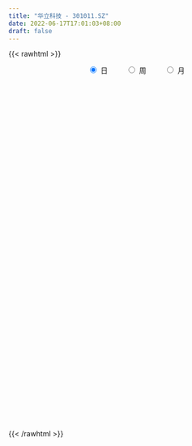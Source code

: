 ```yaml
---
title: "华立科技 - 301011.SZ"
date: 2022-06-17T17:01:03+08:00
draft: false
---
```

{{< rawhtml >}}
    <div style="text-align: center">
        <label style="padding: 1rem;"><input style="margin-right: .5rem" type="radio" name="period" value="D" checked onclick="period_change(this)">日</label>
        <label style="padding: 1rem;"><input style="margin-right: .5rem" type="radio" name="period" value="W" onclick="period_change(this)">周</label>
        <label style="padding: 1rem;"><input style="margin-right: .5rem" type="radio" name="period" value="M" onclick="period_change(this)">月</label>
    </div>
    <div id="chart" style="height: 700px;"></div> 
    <script type="text/javascript">
        const D_v = [149954.23,149716.81,116255.65,84997.17,73106.38,60397.67,62037.85,82485.92,51713.25,37562.09,53702.66,28612.64,20676.83,48418.86,57364.97,45176.43,30008.39,48077.01,70719.43,72994.08,80579.45,52542.02,37628.3,28142.48,38116.38,72805.98,61364.45,47337.43,43647.79,30126.11,23525.54,42660.11,33864.27,29592.19,20769.18,24041.33,23324.26,27939.3,16691.9,11757.02,12902.71,17871.72,11117.6,16554.68,9639.49,13368.16,15218.73,17498.13,16545.06,27098.73,14614.45,39805.78,101035.34,74332.64,64116.48,38000.35,55761.19,36246.2,77934.74,65875.75,57613.86,35291.85,26450.82,19452.51,22179.99,12924.71,10871.47,9354.23,10252.88,11553.13,21635.25,11309.75,11757.56,9359.33,7602.4,7004.97,6132.84,8107.0,7351.79,10493.72,13297.4,13257.72,8090.0,7916.68,10124.02,7511.07,8163.5,7686.97,7364.75,9731.53,25575.3,17487.78,14783.57,19419.41,42424.41,46113.39,44981.44,41723.65,35289.96,39654.05,47519.62,36049.29,31218.29,32760.57,24675.49,22980.62,31770.87,50082.98,34789.54,19885.25,19058.45,21498.9,19045.25,20441.75,13557.01,10948.42,9555.75,11909.25,20469.85,56837.48,87957.41,68416.22,42316.21,58445.21,39848.9,28375.1,22067.52,41190.31,26868.38,36358.23,30477.56,16377.18,18715.16,32985.63,21000.4,33702.62,40325.75,26823.35,21412.5,12862.03,13659.52,12323.2,16091.53,14389.52,17213.82,20114.85,18451.68,24278.01,11030.76,21255.04,19717.19,12356.28,14960.76,12145.83,8205.4,8693.46,10423.64,9599.35,11337.93,9040.93,11181.76,12269.48,10763.51,6734.95,10213.06,11004.35,8193.07,12613.46,6961.11,7403.26,5280.97,6576.5,8435.47,11995.97,14207.25,18657.83,13330.69,9667.25,8827.59,8014.15,11021.08,10556.52,15450.31,7327.31,8747.99,9441.94,7458.03,5298.49,10237.51,14696.48,9748.9,11719.73,15916.01,17991.74,16632.98,14027.31,12046.74,9365.83,14746.51,10777.68,6294.69,7634.7,4517.89,5076.89,10952.26,10365.75,16020.7,18399.39,11913.77,10763.37,6978.03,8052.47,6531.12,5662.07,5075.77,7156.13,10812.78,7740.06,7887.74,6840.35,5940.6,12105.56,7991.85,7102.17,8019.5,33245.98,27222.84,19653.69,16250.44,9976.09,14657.66,14083.56,7744.21,8357.25,10493.51,10951.79,9423.98,5318.27,6143.92,10633.63,7227.99,16018.45,10193.06]
const D_histogram = [0.0,-0.0510541311,-0.6169677194,-0.9716297306,-1.3390027624,-1.6645910606,-1.691047909,-1.482015973,-1.4214200549,-1.2751083328,-1.0402683261,-0.9430369203,-0.7780121255,-0.496963117,-0.1663654026,-0.0188593985,0.1389394853,0.3450169516,0.6501754698,0.8755128323,1.3797126676,1.4968831495,1.3357519187,1.2059763469,1.0507686795,1.1789232488,1.4242245686,1.7077007065,1.4794285211,1.1355552935,0.9127150971,0.395622349,0.198297257,-0.1760847345,-0.3370052487,-0.5687175958,-0.6233123416,-0.4394425135,-0.3253431827,-0.2806360529,-0.2728303092,-0.3792002534,-0.4262484999,-0.5609507065,-0.5897286682,-0.530117367,-0.415745713,-0.1853072905,0.0226207841,0.2233572641,0.2343319554,0.9070246141,1.7465400313,2.0854990131,1.8393079656,1.4699188056,1.533273921,1.5483423908,1.7477214138,1.9192758516,1.275703705,0.6479187834,0.2222822864,-0.0848398541,-0.4577395511,-0.7549113743,-1.0402882607,-1.1503316672,-1.1363453598,-1.0625463308,-1.5500380889,-1.7552566117,-1.9774770207,-1.9268016402,-1.7754593421,-1.6287256167,-1.5060910537,-1.2847710744,-1.0989772465,-0.9012038686,-0.6276543256,-0.3737641326,-0.2212346951,-0.2041836626,-0.036350981,0.0398603965,0.002228855,-0.1105331848,-0.2935785908,-0.2698189889,0.0341793032,0.0976750307,0.2021592891,0.4719006389,0.8191570847,1.1579134646,1.5347625435,1.6429237611,1.7136609477,1.7392876504,1.7983409404,1.6260910847,1.3358863358,0.814801193,0.521631831,0.3701789436,0.4684474646,0.6219291226,0.3340469184,-0.0202234758,-0.3075042625,-0.4508828168,-0.5102005086,-0.7754868736,-1.0291135505,-1.1998024694,-1.2678964457,-1.1599273631,-0.9420688681,-0.0411085797,0.6122665581,0.7327509582,0.6497280193,0.8128025876,0.7629843852,0.4491372878,0.2851737228,0.2677718893,0.1064086801,-0.0948506731,-0.3562983426,-0.4501384732,-0.6729346499,-0.5632081281,-0.5226708024,-0.3260462211,-0.0902930331,-0.1555122976,-0.4355962207,-0.5309057956,-0.6586348081,-0.6746805002,-0.7568307063,-0.8029067378,-0.6472664081,-0.691604339,-0.5848827711,-0.717040636,-0.8193299482,-0.649970631,-0.7312823579,-0.7799857317,-0.9073045801,-0.9596459186,-0.8962440958,-0.7641303152,-0.5647771004,-0.4179583641,-0.3771814606,-0.2471559903,-0.074464022,0.1556543525,0.3129838603,0.3965845911,0.5142028376,0.4920043188,0.5436723554,0.451981453,0.4075912939,0.3699956345,0.3486351705,0.3492629326,0.2926441095,0.3077444382,0.2501557977,-0.0292336031,-0.1834036746,-0.258246952,-0.2680087237,-0.3583860085,-0.5409620456,-0.51142286,-0.3084735139,-0.157379592,0.0385279545,0.1723941225,0.2918723815,0.3507317293,0.4002584337,0.3778857658,0.3292666209,0.4032029005,0.2932508712,0.2786295789,0.3538854667,0.2260905366,0.0588978127,-0.1728598308,-0.1606791661,-0.2728436669,-0.3160447336,-0.3998278776,-0.3831283572,-0.2996213792,-0.1351776222,-0.052761021,-0.0872225705,-0.403534042,-0.5854410248,-0.6243724271,-0.6576557853,-0.5590727386,-0.3944955632,-0.2492514795,-0.0970056015,0.0467635674,0.1775764982,0.3019410202,0.3812328642,0.4674536387,0.4860617055,0.5514673975,0.5515364484,0.5623617363,0.6348773305,0.7101783336,0.7006107011,0.5991013478,0.4464732266,0.3466458174,0.3283901014,0.3346670508,0.314385473,0.3454508941,0.2856683816,0.2326919037,0.1064559993,0.0364038612,0.0038795432,-0.0576719422,-0.1047028919,-0.0154841274,-0.0139870178]
const D_fast = [0.0,-0.0638176638,-0.783973182,-1.3815426259,-2.0836663482,-2.8254024116,-3.2746212372,-3.4360932945,-3.7308523901,-3.9033177512,-3.9285448261,-4.0670726503,-4.0965508869,-3.9397426576,-3.6507362939,-3.5079451394,-3.3154113843,-3.0230796801,-2.5553772944,-2.1111617239,-1.2620337217,-0.7706424524,-0.5978357036,-0.4261171886,-0.3186326862,0.1042526954,0.7056101573,1.4160114719,1.5575964167,1.4976120125,1.5029505903,1.0847634295,0.9370126518,0.5186094767,0.2734376503,-0.1004540957,-0.310876927,-0.2368677272,-0.2041041921,-0.2295560755,-0.2899579092,-0.4911279167,-0.6447382882,-0.9196781714,-1.0958883001,-1.1688063406,-1.1583711149,-0.9742595151,-0.7606762444,-0.5041004484,-0.4345427683,0.464906044,1.741056469,2.6013902041,2.815026148,2.8131166893,3.259790285,3.6619443525,4.298253729,4.9496271296,4.6249809093,4.1591756835,3.7891097581,3.4607776541,2.9734430694,2.4875434025,1.942094451,1.5444681277,1.2743680951,1.0825305415,0.2075292611,-0.4365034146,-1.1530930788,-1.5841181083,-1.8766406458,-2.1370883245,-2.390976525,-2.4908493142,-2.5797997979,-2.6073273872,-2.4906914257,-2.3302422657,-2.2330215021,-2.2670163853,-2.1082714489,-2.0220949722,-2.0591693,-2.1995646359,-2.4560046896,-2.499699835,-2.1871567171,-2.099242232,-1.9442181512,-1.5565016418,-1.0044559248,-0.3762211787,0.384318536,0.9032106939,1.4023631174,1.8628117328,2.3714502578,2.6057231733,2.6494900083,2.3321051638,2.1693437596,2.110435608,2.3258159952,2.6347799339,2.4304094592,2.0710831961,1.7069263438,1.4508270853,1.2639592664,0.804801183,0.2938961184,-0.1767434178,-0.5618115056,-0.7438242638,-0.7614829858,0.1292001577,0.9356419351,1.2393140747,1.3187231406,1.6849983558,1.8259262497,1.6243634743,1.53169334,1.5812344788,1.4464734396,1.2215014181,0.8709791629,0.6646044141,0.2735745749,0.2424990646,0.1523686898,0.2674817159,0.4806616455,0.3765643067,-0.0124186717,-0.2404546955,-0.5328424099,-0.7175582271,-0.9889161098,-1.2357188257,-1.241895098,-1.4591341137,-1.4986332386,-1.8100512625,-2.1171730618,-2.1103064023,-2.3744387187,-2.6181385254,-2.9722835189,-3.2645363369,-3.4251955381,-3.4841143364,-3.4259553967,-3.3836262514,-3.437144713,-3.3689082403,-3.2148322775,-2.9458003149,-2.710224842,-2.5274779634,-2.2813090076,-2.1805064467,-1.9929203212,-1.9716158603,-1.9141081959,-1.8592049467,-1.7934066181,-1.7054631229,-1.6889209186,-1.5968844804,-1.5919341714,-1.878631973,-2.0786529631,-2.2180579786,-2.2948219311,-2.4747957181,-2.7926122666,-2.8909287959,-2.7650978284,-2.6533488044,-2.4478092694,-2.2708445708,-2.0783982163,-1.9318559362,-1.7822646234,-1.7101658499,-1.6764683396,-1.5017313348,-1.5383706462,-1.4833345439,-1.3196072894,-1.3908795853,-1.5433478561,-1.8183204573,-1.8463095841,-2.0266850016,-2.1488972517,-2.3326373651,-2.411719934,-2.4031183008,-2.2724689494,-2.2032426034,-2.2595097955,-2.6767047775,-3.0049720166,-3.1999965256,-3.3976938302,-3.4388789681,-3.3729256834,-3.2899944697,-3.161999992,-3.0065399313,-2.8313328759,-2.6314830989,-2.4568830389,-2.2537988546,-2.1136753615,-1.9104028201,-1.7724496571,-1.6210339351,-1.3897990084,-1.1369534218,-0.971368379,-0.9231023954,-0.9641122099,-0.9772781648,-0.9134363555,-0.8234926433,-0.7651778529,-0.6477497083,-0.6361151253,-0.6309186273,-0.7305405319,-0.7914917047,-0.8230461369,-0.8990156079,-0.9722222805,-0.8868745478,-0.8888741927]
const D_slow = [0.0,-0.0127635328,-0.1670054626,-0.4099128953,-0.7446635859,-1.160811351,-1.5835733283,-1.9540773215,-2.3094323352,-2.6282094184,-2.8882765,-3.12403573,-3.3185387614,-3.4427795406,-3.4843708913,-3.4890857409,-3.4543508696,-3.3680966317,-3.2055527642,-2.9866745562,-2.6417463893,-2.2675256019,-1.9335876222,-1.6320935355,-1.3694013657,-1.0746705534,-0.7186144113,-0.2916892346,0.0781678956,0.362056719,0.5902354933,0.6891410805,0.7387153948,0.6946942111,0.610442899,0.4682635,0.3124354146,0.2025747863,0.1212389906,0.0510799774,-0.0171275999,-0.1119276633,-0.2184897883,-0.3587274649,-0.5061596319,-0.6386889737,-0.7426254019,-0.7889522245,-0.7832970285,-0.7274577125,-0.6688747236,-0.4421185701,-0.0054835623,0.515891191,0.9757181824,1.3431978838,1.726516364,2.1136019617,2.5505323152,3.0303512781,3.3492772043,3.5112569001,3.5668274717,3.5456175082,3.4311826204,3.2424547769,2.9823827117,2.6947997949,2.4107134549,2.1450768722,1.75756735,1.3187531971,0.8243839419,0.3426835319,-0.1011813037,-0.5083627078,-0.8848854713,-1.2060782399,-1.4808225515,-1.7061235186,-1.8630371,-1.9564781332,-2.011786807,-2.0628327226,-2.0719204679,-2.0619553687,-2.061398155,-2.0890314512,-2.1624260989,-2.2298808461,-2.2213360203,-2.1969172626,-2.1463774403,-2.0284022806,-1.8236130095,-1.5341346433,-1.1504440074,-0.7397130672,-0.3112978303,0.1235240823,0.5731093174,0.9796320886,1.3136036726,1.5173039708,1.6477119286,1.7402566645,1.8573685306,2.0128508113,2.0963625409,2.0913066719,2.0144306063,1.9017099021,1.7741597749,1.5802880566,1.3230096689,1.0230590516,0.7060849401,0.4161030994,0.1805858823,0.1703087374,0.3233753769,0.5065631165,0.6689951213,0.8721957682,1.0629418645,1.1752261865,1.2465196172,1.3134625895,1.3400647595,1.3163520913,1.2272775056,1.1147428873,0.9465092248,0.8057071928,0.6750394922,0.5935279369,0.5709546786,0.5320766042,0.4231775491,0.2904511002,0.1257923981,-0.0428777269,-0.2320854035,-0.4328120879,-0.5946286899,-0.7675297747,-0.9137504675,-1.0930106265,-1.2978431135,-1.4603357713,-1.6431563608,-1.8381527937,-2.0649789387,-2.3048904184,-2.5289514423,-2.7199840211,-2.8611782962,-2.9656678873,-3.0599632524,-3.12175225,-3.1403682555,-3.1014546674,-3.0232087023,-2.9240625545,-2.7955118451,-2.6725107655,-2.5365926766,-2.4235973134,-2.3216994899,-2.2292005812,-2.1420417886,-2.0547260555,-1.9815650281,-1.9046289186,-1.8420899691,-1.8493983699,-1.8952492885,-1.9598110265,-2.0268132075,-2.1164097096,-2.251650221,-2.379505936,-2.4566243145,-2.4959692124,-2.4863372238,-2.4432386932,-2.3702705978,-2.2825876655,-2.1825230571,-2.0880516157,-2.0057349604,-1.9049342353,-1.8316215175,-1.7619641228,-1.6734927561,-1.6169701219,-1.6022456688,-1.6454606265,-1.685630418,-1.7538413347,-1.8328525181,-1.9328094875,-2.0285915768,-2.1034969216,-2.1372913272,-2.1504815824,-2.172287225,-2.2731707355,-2.4195309917,-2.5756240985,-2.7400380448,-2.8798062295,-2.9784301203,-3.0407429902,-3.0649943905,-3.0533034987,-3.0089093741,-2.9334241191,-2.838115903,-2.7212524934,-2.599737067,-2.4618702176,-2.3239861055,-2.1833956714,-2.0246763388,-1.8471317554,-1.6719790801,-1.5222037432,-1.4105854365,-1.3239239822,-1.2418264568,-1.1581596941,-1.0795633259,-0.9932006024,-0.9217835069,-0.863610531,-0.8369965312,-0.8278955659,-0.8269256801,-0.8413436657,-0.8675193886,-0.8713904205,-0.8748871749]
const D_data = [['2021-06-17', 61.0, 61.5, 60.02, 70.0],['2021-06-18', 68.0, 60.7, 60.7, 73.1],['2021-06-21', 55.0, 52.29, 51.8, 55.99],['2021-06-22', 52.03, 51.76, 51.15, 54.97],['2021-06-23', 50.5, 48.63, 48.6, 50.82],['2021-06-24', 48.6, 45.93, 45.7, 49.4],['2021-06-25', 46.02, 47.18, 45.22, 48.44],['2021-06-28', 46.23, 49.1, 44.86, 50.79],['2021-06-29', 48.45, 46.5, 46.5, 50.24],['2021-06-30', 45.79, 46.7, 45.22, 47.5],['2021-07-01', 46.68, 47.52, 45.3, 49.33],['2021-07-02', 46.89, 45.47, 45.36, 47.3],['2021-07-05', 45.93, 45.88, 45.36, 46.5],['2021-07-06', 45.66, 47.55, 45.24, 49.0],['2021-07-07', 47.0, 49.07, 46.99, 50.58],['2021-07-08', 48.08, 47.5, 47.13, 49.92],['2021-07-09', 47.9, 48.01, 47.55, 49.9],['2021-07-12', 47.65, 49.31, 46.13, 49.35],['2021-07-13', 49.7, 51.87, 49.7, 53.33],['2021-07-14', 55.01, 52.48, 52.3, 57.9],['2021-07-15', 53.0, 58.46, 51.0, 61.91],['2021-07-16', 58.34, 56.1, 55.27, 58.46],['2021-07-19', 56.38, 53.33, 52.5, 56.96],['2021-07-20', 52.55, 53.7, 51.95, 54.26],['2021-07-21', 54.91, 53.3, 53.3, 57.53],['2021-07-22', 52.31, 57.5, 51.5, 61.2],['2021-07-23', 58.5, 60.9, 57.62, 64.97],['2021-07-26', 61.87, 64.0, 59.87, 66.3],['2021-07-27', 62.6, 59.0, 59.0, 62.8],['2021-07-28', 59.0, 57.08, 55.0, 59.98],['2021-07-29', 57.13, 57.95, 57.13, 59.87],['2021-07-30', 57.5, 52.87, 52.81, 58.18],['2021-08-02', 51.06, 55.28, 49.63, 55.59],['2021-08-03', 54.49, 51.62, 51.6, 56.68],['2021-08-04', 51.41, 52.73, 51.3, 53.5],['2021-08-05', 53.35, 50.49, 50.0, 53.5],['2021-08-06', 50.0, 51.51, 48.61, 52.36],['2021-08-09', 51.51, 54.46, 50.35, 55.49],['2021-08-10', 54.98, 54.11, 53.18, 55.47],['2021-08-11', 54.0, 53.44, 52.68, 54.1],['2021-08-12', 53.44, 52.9, 52.51, 54.47],['2021-08-13', 52.6, 50.93, 50.5, 53.02],['2021-08-16', 50.3, 50.91, 50.3, 51.85],['2021-08-17', 51.25, 48.88, 48.75, 52.18],['2021-08-18', 48.35, 49.24, 48.32, 49.7],['2021-08-19', 49.91, 49.9, 49.59, 51.48],['2021-08-20', 49.52, 50.58, 48.11, 51.3],['2021-08-23', 51.2, 52.62, 50.62, 52.75],['2021-08-24', 52.62, 53.35, 51.51, 53.57],['2021-08-25', 54.01, 54.36, 53.05, 57.6],['2021-08-26', 53.8, 52.64, 52.03, 53.88],['2021-08-27', 53.0, 63.17, 51.17, 63.17],['2021-08-30', 74.3, 70.4, 68.01, 75.8],['2021-08-31', 71.54, 68.9, 67.03, 73.5],['2021-09-01', 69.02, 63.5, 62.7, 71.79],['2021-09-02', 63.5, 61.78, 60.66, 64.71],['2021-09-03', 61.5, 67.8, 61.5, 69.29],['2021-09-06', 69.71, 68.92, 65.5, 73.0],['2021-09-07', 70.5, 73.47, 69.2, 82.7],['2021-09-08', 78.0, 76.0, 72.12, 78.88],['2021-09-09', 72.2, 66.24, 66.02, 74.8],['2021-09-10', 66.24, 64.25, 63.49, 66.97],['2021-09-13', 64.01, 64.78, 62.75, 66.44],['2021-09-14', 63.88, 64.84, 62.0, 65.99],['2021-09-15', 64.48, 62.45, 61.59, 64.48],['2021-09-16', 61.66, 61.57, 60.41, 63.55],['2021-09-17', 61.36, 59.86, 59.7, 62.07],['2021-09-22', 58.73, 60.51, 58.01, 61.2],['2021-09-23', 61.0, 61.25, 60.0, 62.2],['2021-09-24', 60.8, 61.68, 59.83, 63.2],['2021-09-27', 60.0, 52.75, 52.28, 60.0],['2021-09-28', 54.64, 53.3, 53.2, 56.6],['2021-09-29', 52.9, 50.58, 50.21, 53.41],['2021-09-30', 51.13, 52.05, 51.13, 53.56],['2021-10-08', 53.12, 52.39, 52.34, 54.5],['2021-10-11', 53.03, 51.73, 51.63, 53.3],['2021-10-12', 52.21, 50.8, 49.8, 52.21],['2021-10-13', 51.4, 51.7, 50.85, 52.98],['2021-10-14', 51.49, 51.21, 50.52, 51.5],['2021-10-15', 50.5, 51.37, 50.08, 52.19],['2021-10-18', 51.37, 52.73, 48.68, 52.96],['2021-10-19', 52.63, 53.24, 51.31, 54.48],['2021-10-20', 52.8, 52.55, 51.76, 53.48],['2021-10-21', 52.54, 50.85, 50.8, 52.85],['2021-10-22', 50.54, 52.85, 50.54, 53.49],['2021-10-25', 52.4, 52.07, 51.5, 52.88],['2021-10-26', 52.05, 50.47, 50.43, 52.61],['2021-10-27', 50.49, 48.78, 48.6, 51.22],['2021-10-28', 48.89, 46.63, 46.6, 49.66],['2021-10-29', 47.43, 48.25, 47.15, 49.35],['2021-11-01', 51.0, 52.24, 50.78, 55.77],['2021-11-02', 52.57, 49.96, 49.5, 53.2],['2021-11-03', 49.56, 50.74, 49.56, 52.98],['2021-11-04', 50.36, 53.8, 50.31, 53.88],['2021-11-05', 53.4, 56.69, 52.7, 59.0],['2021-11-08', 60.97, 59.0, 58.26, 64.5],['2021-11-09', 57.0, 62.31, 56.39, 64.5],['2021-11-10', 62.12, 61.4, 59.8, 68.0],['2021-11-11', 59.0, 62.69, 58.49, 63.93],['2021-11-12', 60.87, 63.76, 59.86, 64.7],['2021-11-15', 65.47, 65.88, 62.35, 69.99],['2021-11-16', 65.29, 64.16, 62.3, 66.99],['2021-11-17', 63.9, 62.78, 61.62, 64.47],['2021-11-18', 62.29, 58.75, 57.6, 62.69],['2021-11-19', 58.0, 60.16, 58.0, 61.2],['2021-11-22', 60.17, 61.33, 60.17, 63.98],['2021-11-23', 60.89, 64.91, 60.09, 64.95],['2021-11-24', 65.22, 67.0, 63.32, 69.0],['2021-11-25', 65.5, 61.78, 60.89, 65.8],['2021-11-26', 60.36, 59.63, 59.45, 62.45],['2021-11-29', 58.37, 58.89, 57.3, 59.31],['2021-11-30', 59.31, 59.5, 58.72, 61.6],['2021-12-01', 59.68, 59.88, 58.2, 60.7],['2021-12-02', 61.0, 56.14, 55.55, 61.01],['2021-12-03', 55.8, 54.36, 54.2, 56.46],['2021-12-06', 54.01, 53.52, 53.2, 55.38],['2021-12-07', 54.0, 53.29, 52.91, 54.41],['2021-12-08', 53.38, 54.71, 52.82, 55.27],['2021-12-09', 55.45, 56.17, 55.45, 57.8],['2021-12-10', 54.82, 67.4, 54.82, 67.4],['2021-12-13', 67.33, 68.78, 66.6, 74.48],['2021-12-14', 68.11, 64.8, 64.6, 68.78],['2021-12-15', 64.6, 62.99, 62.21, 65.53],['2021-12-16', 63.45, 66.99, 62.44, 67.48],['2021-12-17', 65.7, 65.4, 63.61, 67.42],['2021-12-20', 65.78, 61.75, 61.75, 65.9],['2021-12-21', 61.85, 62.8, 61.01, 64.2],['2021-12-22', 62.38, 64.55, 61.66, 65.5],['2021-12-23', 63.03, 62.6, 61.66, 64.31],['2021-12-24', 63.8, 61.31, 61.27, 66.55],['2021-12-27', 60.43, 59.3, 55.34, 61.62],['2021-12-28', 59.49, 60.28, 59.18, 61.39],['2021-12-29', 59.45, 57.5, 57.38, 59.98],['2021-12-30', 58.4, 60.99, 57.89, 62.61],['2021-12-31', 60.6, 60.2, 59.5, 61.54],['2022-01-04', 60.2, 62.55, 60.2, 62.64],['2022-01-05', 62.02, 64.13, 61.36, 64.59],['2022-01-06', 62.5, 60.8, 58.9, 63.5],['2022-01-07', 60.7, 57.0, 56.74, 61.48],['2022-01-10', 56.68, 57.96, 54.54, 57.96],['2022-01-11', 57.98, 56.5, 56.28, 58.62],['2022-01-12', 56.6, 56.98, 56.3, 57.76],['2022-01-13', 57.4, 55.29, 55.2, 57.4],['2022-01-14', 54.96, 54.72, 54.66, 56.29],['2022-01-17', 54.88, 56.89, 54.7, 56.98],['2022-01-18', 56.44, 54.05, 54.0, 57.48],['2022-01-19', 55.53, 55.48, 55.05, 57.74],['2022-01-20', 54.7, 51.75, 50.79, 54.85],['2022-01-21', 51.75, 50.7, 50.53, 52.44],['2022-01-24', 50.8, 53.5, 49.65, 55.33],['2022-01-25', 52.99, 49.82, 49.82, 52.99],['2022-01-26', 49.82, 49.02, 48.55, 50.75],['2022-01-27', 49.71, 46.6, 46.6, 49.71],['2022-01-28', 44.56, 45.99, 44.56, 46.77],['2022-02-07', 46.8, 46.38, 45.8, 47.52],['2022-02-08', 45.95, 46.73, 45.85, 46.89],['2022-02-09', 46.51, 47.54, 46.5, 47.89],['2022-02-10', 47.81, 47.01, 46.46, 47.81],['2022-02-11', 46.7, 45.44, 45.1, 46.7],['2022-02-14', 45.2, 46.33, 44.82, 47.24],['2022-02-15', 46.33, 47.11, 46.3, 47.82],['2022-02-16', 47.46, 48.51, 47.01, 48.77],['2022-02-17', 48.19, 48.4, 47.61, 48.75],['2022-02-18', 47.73, 47.99, 47.59, 48.57],['2022-02-21', 48.0, 48.92, 47.1, 49.56],['2022-02-22', 48.6, 47.44, 46.36, 48.6],['2022-02-23', 48.6, 48.49, 47.51, 48.9],['2022-02-24', 48.49, 46.63, 46.0, 48.78],['2022-02-25', 46.99, 46.86, 46.61, 48.0],['2022-02-28', 46.86, 46.71, 45.5, 46.86],['2022-03-01', 46.95, 46.73, 46.68, 47.29],['2022-03-02', 46.7, 46.93, 46.01, 47.36],['2022-03-03', 47.1, 46.03, 45.36, 47.11],['2022-03-04', 45.51, 46.78, 45.41, 47.47],['2022-03-07', 47.54, 45.71, 45.48, 47.89],['2022-03-08', 45.26, 41.84, 41.5, 45.84],['2022-03-09', 42.5, 41.88, 39.05, 42.5],['2022-03-10', 42.27, 41.8, 41.72, 43.34],['2022-03-11', 41.0, 41.89, 40.56, 42.11],['2022-03-14', 41.29, 40.06, 40.0, 41.71],['2022-03-15', 40.23, 37.49, 37.36, 40.23],['2022-03-16', 37.92, 38.98, 37.35, 39.05],['2022-03-17', 39.42, 41.11, 39.03, 41.71],['2022-03-18', 40.6, 40.88, 40.49, 41.43],['2022-03-21', 40.6, 41.98, 40.6, 42.0],['2022-03-22', 41.95, 41.83, 40.85, 42.47],['2022-03-23', 41.6, 42.18, 41.27, 42.45],['2022-03-24', 41.93, 41.83, 41.43, 42.25],['2022-03-25', 41.51, 41.99, 41.4, 43.5],['2022-03-28', 41.39, 41.17, 40.81, 42.98],['2022-03-29', 41.17, 40.64, 40.19, 42.14],['2022-03-30', 40.95, 42.26, 39.9, 42.5],['2022-03-31', 41.0, 39.87, 39.8, 41.34],['2022-04-01', 40.18, 40.7, 39.35, 41.21],['2022-04-06', 40.59, 42.0, 40.58, 42.8],['2022-04-07', 41.39, 39.31, 39.31, 41.6],['2022-04-08', 40.36, 37.9, 37.58, 40.36],['2022-04-11', 37.68, 35.73, 35.7, 37.7],['2022-04-12', 37.0, 37.82, 36.12, 39.12],['2022-04-13', 37.05, 35.57, 35.43, 37.49],['2022-04-14', 35.99, 35.52, 35.15, 36.37],['2022-04-15', 35.52, 34.11, 34.04, 35.77],['2022-04-18', 34.1, 34.59, 33.01, 34.93],['2022-04-19', 34.59, 35.13, 34.18, 35.47],['2022-04-20', 35.32, 36.34, 35.13, 36.88],['2022-04-21', 36.01, 35.6, 34.15, 36.54],['2022-04-22', 35.1, 33.9, 33.26, 35.5],['2022-04-25', 33.28, 28.9, 28.8, 33.28],['2022-04-26', 29.04, 28.5, 28.38, 30.15],['2022-04-27', 27.17, 28.85, 26.77, 29.0],['2022-04-28', 28.05, 27.83, 27.76, 28.82],['2022-04-29', 28.49, 28.77, 27.9, 29.4],['2022-05-05', 28.78, 29.51, 28.28, 29.94],['2022-05-06', 28.7, 29.42, 28.68, 29.9],['2022-05-09', 29.46, 29.74, 28.98, 30.27],['2022-05-10', 29.39, 29.98, 28.88, 30.12],['2022-05-11', 29.81, 30.22, 29.4, 31.2],['2022-05-12', 30.33, 30.6, 29.91, 31.0],['2022-05-13', 30.77, 30.45, 30.31, 31.68],['2022-05-16', 30.6, 30.93, 30.35, 31.3],['2022-05-17', 31.41, 30.37, 30.05, 31.6],['2022-05-18', 30.21, 31.24, 30.21, 32.2],['2022-05-19', 30.49, 30.7, 29.85, 31.09],['2022-05-20', 30.91, 30.99, 30.5, 31.89],['2022-05-23', 31.49, 32.17, 30.7, 32.17],['2022-05-24', 35.17, 32.87, 32.32, 35.97],['2022-05-25', 33.1, 32.3, 30.95, 34.0],['2022-05-26', 31.98, 31.14, 30.58, 31.98],['2022-05-27', 30.66, 30.02, 29.66, 31.29],['2022-05-30', 30.41, 30.12, 29.36, 30.5],['2022-05-31', 30.12, 30.91, 29.1, 31.2],['2022-06-01', 30.7, 31.28, 30.42, 32.18],['2022-06-02', 31.1, 31.01, 30.38, 31.42],['2022-06-06', 31.02, 31.8, 30.48, 31.98],['2022-06-07', 31.96, 30.7, 30.42, 32.15],['2022-06-08', 30.46, 30.56, 29.73, 31.09],['2022-06-09', 30.56, 29.17, 29.1, 30.58],['2022-06-10', 29.18, 29.28, 28.51, 29.44],['2022-06-13', 29.04, 29.37, 28.88, 29.79],['2022-06-14', 29.05, 28.61, 27.7, 29.32],['2022-06-15', 28.69, 28.31, 28.16, 29.12],['2022-06-16', 28.5, 29.96, 28.33, 30.05],['2022-06-17', 29.7, 28.97, 28.59, 30.02]]
const W_v = [299671.04,396794.72,254076.56,201645.48,324911.99,238057.59,187296.98,131591.23,87162.65,65898.66,115562.15,333246.0,272962.4,91879.5,31160.24,54061.89,7602.4,39090.32,52685.82,40457.82,119690.47,207762.49,172223.26,159509.26,93601.36,109720.75,296983.95,154859.54,119555.93,122264.22,69325.8,91089.12,80435.1,48259.78,49990.63,48985.05,39692.17,64690.61,52369.37,41183.96,70072.86,42707.03,48819.41,46933.49,56107.03,12193.19,38672.48,39980.53,104392.45,46461.52,44544.8,50217.05]
const W_histogram = [0.0,-0.8628148148,-1.4655419225,-1.5990898056,-1.073731756,-0.3704372322,-0.41041976,-0.4875787467,-0.5331053475,-0.5405256845,0.30335977,1.1279093098,1.3725159999,1.1840679812,1.127677379,0.4237314401,-0.0138912907,-0.3484072492,-0.4404237509,-0.7626302152,-0.3783041686,0.3421477939,0.5537953894,0.6300973643,0.3136356048,0.9353731796,1.1506138417,0.9637854437,0.7227217778,0.325275306,-0.0913831958,-0.6090759527,-1.2056026945,-1.5520408392,-1.5221952635,-1.4894465079,-1.3861915425,-1.5479609987,-1.6162217538,-1.4833175815,-1.3810757986,-1.3966292118,-1.5451953229,-1.537354086,-1.7423697691,-1.697215475,-1.469507539,-1.1672366934,-0.9277811016,-0.61305233,-0.439829165,-0.2727560753]
const W_fast = [0.0,-1.0785185185,-2.0476311069,-2.5809514413,-2.3240263307,-1.713341115,-1.8559285828,-2.0549822561,-2.2337851938,-2.3763369519,-1.4566115549,-0.3500846878,0.2376510024,0.3452199789,0.5707487215,-0.0272643574,-0.4683599108,-0.8899776817,-1.0921001211,-1.6049641392,-1.3152141348,-0.5092252237,-0.1591287809,0.074697535,-0.1633553233,0.6922255465,1.1951196689,1.2492376319,1.1888544105,0.8727267651,0.4332224644,-0.2367392807,-1.1346666961,-1.8691150506,-2.2198182908,-2.5594311622,-2.8027240824,-3.3514837882,-3.8237999818,-4.0617252049,-4.3047523716,-4.6694630878,-5.2043280296,-5.5808253142,-6.2214334396,-6.6005830143,-6.740251963,-6.7297902907,-6.7222799743,-6.5608142852,-6.4975484115,-6.3986643406]
const W_slow = [0.0,-0.2157037037,-0.5820891843,-0.9818616357,-1.2502945747,-1.3429038828,-1.4455088228,-1.5674035095,-1.7006798463,-1.8358112674,-1.7599713249,-1.4779939975,-1.1348649975,-0.8388480022,-0.5569286575,-0.4509957975,-0.4544686202,-0.5415704325,-0.6516763702,-0.842333924,-0.9369099661,-0.8513730177,-0.7129241703,-0.5553998292,-0.4769909281,-0.2431476331,0.0445058273,0.2854521882,0.4661326326,0.5474514591,0.5246056602,0.372336672,0.0709359984,-0.3170742114,-0.6976230273,-1.0699846543,-1.4165325399,-1.8035227896,-2.207578228,-2.5784076234,-2.923676573,-3.272833876,-3.6591327067,-4.0434712282,-4.4790636705,-4.9033675392,-5.270744424,-5.5625535973,-5.7944988727,-5.9477619552,-6.0577192465,-6.1259082653]
const W_data = [['2021-06-18', 61.0, 60.7, 60.02, 73.1],['2021-06-25', 55.0, 47.18, 45.22, 55.99],['2021-07-02', 46.23, 45.47, 44.86, 50.79],['2021-07-09', 45.93, 48.01, 45.24, 50.58],['2021-07-16', 47.65, 56.1, 46.13, 61.91],['2021-07-23', 56.38, 60.9, 51.5, 64.97],['2021-07-30', 61.87, 52.87, 52.81, 66.3],['2021-08-06', 51.06, 51.51, 48.61, 56.68],['2021-08-13', 51.51, 50.93, 50.35, 55.49],['2021-08-20', 50.3, 50.58, 48.11, 52.18],['2021-08-27', 51.2, 63.17, 50.62, 63.17],['2021-09-03', 74.3, 67.8, 60.66, 75.8],['2021-09-10', 69.71, 64.25, 63.49, 82.7],['2021-09-17', 64.01, 59.86, 59.7, 66.44],['2021-09-24', 58.73, 61.68, 58.01, 63.2],['2021-09-30', 60.0, 52.05, 50.21, 60.0],['2021-10-08', 53.12, 52.39, 52.34, 54.5],['2021-10-15', 53.03, 51.37, 49.8, 53.3],['2021-10-22', 51.37, 52.85, 48.68, 54.48],['2021-10-29', 52.4, 48.25, 46.6, 52.88],['2021-11-05', 51.0, 56.69, 49.5, 59.0],['2021-11-12', 60.97, 63.76, 56.39, 68.0],['2021-11-19', 65.47, 60.16, 57.6, 69.99],['2021-11-26', 60.17, 59.63, 59.45, 69.0],['2021-12-03', 58.37, 54.36, 54.2, 61.6],['2021-12-10', 54.01, 67.4, 52.82, 67.4],['2021-12-17', 67.33, 65.4, 62.21, 74.48],['2021-12-24', 65.78, 61.31, 61.01, 66.55],['2021-12-31', 60.43, 60.2, 55.34, 62.61],['2022-01-07', 60.2, 57.0, 56.74, 64.59],['2022-01-14', 56.68, 54.72, 54.54, 58.62],['2022-01-21', 54.88, 50.7, 50.53, 57.74],['2022-01-28', 50.8, 45.99, 44.56, 55.33],['2022-02-11', 46.8, 45.44, 45.1, 47.89],['2022-02-18', 45.2, 47.99, 44.82, 48.77],['2022-02-25', 48.0, 46.86, 46.0, 49.56],['2022-03-04', 46.86, 46.78, 45.36, 47.47],['2022-03-11', 47.54, 41.89, 39.05, 47.89],['2022-03-18', 41.29, 40.88, 37.35, 41.71],['2022-03-25', 40.6, 41.99, 40.6, 43.5],['2022-04-01', 41.39, 40.7, 39.35, 42.98],['2022-04-08', 40.59, 37.9, 37.58, 42.8],['2022-04-15', 37.68, 34.11, 34.04, 39.12],['2022-04-22', 34.1, 33.9, 33.01, 36.88],['2022-04-29', 33.28, 28.77, 26.77, 33.28],['2022-05-06', 28.78, 29.42, 28.28, 29.94],['2022-05-13', 29.46, 30.45, 28.88, 31.68],['2022-05-20', 30.6, 30.99, 29.85, 32.2],['2022-05-27', 31.49, 30.02, 29.66, 35.97],['2022-06-02', 30.41, 31.01, 29.1, 32.18],['2022-06-10', 31.02, 29.28, 28.51, 32.15],['2022-06-17', 29.04, 28.97, 27.7, 30.05]]
const M_v = [868227.02,1034227.3400000001,575582.6699999999,607942.05,139836.36,699742.83,734164.1800000003,363114.24,154638.72,242613.97,212558.7,219872.4,116589.62]
const M_histogram = [0.0,0.3937549858,1.6420113993,1.2583498269,0.7018983292,1.025171633,1.2072799516,0.3370893707,-0.19501552,-0.9693380908,-2.1245406727,-2.6081257114,-2.899835181]
const M_fast = [0.0,0.4921937322,2.1509529955,2.0818788799,1.7009019645,2.2804681765,2.764396483,1.9784782448,1.3976194741,0.3809623805,-1.3053753694,-2.440991836,-3.4576601009]
const M_slow = [0.0,0.0984387464,0.5089415963,0.823529053,0.9990036353,1.2552965435,1.5571165314,1.6413888741,1.5926349941,1.3503004714,0.8191653032,0.1671338754,-0.5578249199]
const M_data = [['2021-06-30', 61.0, 46.7, 44.86, 73.1],['2021-07-30', 46.68, 52.87, 45.24, 66.3],['2021-08-31', 51.06, 68.9, 48.11, 75.8],['2021-09-30', 69.02, 52.05, 50.21, 82.7],['2021-10-29', 53.12, 48.25, 46.6, 54.5],['2021-11-30', 51.0, 59.5, 49.5, 69.99],['2021-12-31', 59.68, 60.2, 52.82, 74.48],['2022-01-28', 60.2, 45.99, 44.56, 64.59],['2022-02-28', 46.8, 46.71, 44.82, 49.56],['2022-03-31', 46.95, 39.87, 37.35, 47.89],['2022-04-29', 40.18, 28.77, 26.77, 42.8],['2022-05-31', 28.78, 30.91, 28.28, 35.97],['2022-06-30', 30.7, 28.97, 27.7, 32.18]]
        const D_a = [null,73.1,null,null,null,null,null,44.86,null,null,null,null,null,null,null,null,null,null,null,null,null,null,null,null,null,null,null,66.3,null,null,null,null,null,null,null,null,null,null,null,null,null,null,null,null,null,null,48.11,null,null,null,null,null,null,null,null,null,null,null,82.7,null,null,null,null,null,null,null,null,null,null,null,null,null,null,null,null,null,null,null,null,null,48.68,null,null,null,null,null,null,null,null,null,null,null,null,null,null,null,null,null,null,null,69.99,null,null,null,null,null,null,null,null,null,null,null,null,null,null,null,null,52.82,null,null,null,null,null,67.48,null,null,null,null,null,null,55.34,null,null,null,null,null,64.59,null,null,null,null,null,null,null,null,null,null,null,null,null,null,null,null,44.56,null,null,null,null,null,null,null,null,null,null,null,null,48.9,null,null,null,null,null,null,null,null,null,null,null,null,null,null,37.35,null,null,null,null,null,null,43.5,null,null,null,null,null,null,null,null,null,null,null,null,null,null,null,null,null,null,null,null,26.77,null,null,null,null,null,null,null,null,null,null,null,null,null,null,null,35.97,null,null,null,null,null,null,null,null,null,null,null,null,null,27.7,null,null,null]
const W_a = [null,null,44.86,null,null,null,null,null,null,null,null,null,82.7,null,null,null,null,null,null,46.6,null,null,null,null,null,null,74.48,null,null,null,null,null,null,null,null,null,null,null,null,null,null,null,null,null,26.77,null,null,null,null,null,null,null]
const M_a = [null,null,null,82.7,null,null,null,null,null,null,null,null,null]
        const D_b = [[{ coord: ['2021-06-18', 66.3] }, { coord: ['2022-02-23', 48.11] }]]
const W_b = [[{ coord: ['2021-07-02', 74.48] }, { coord: ['2021-12-17', 46.6] }]]
const M_b = []
    </script>
{{< /rawhtml >}}